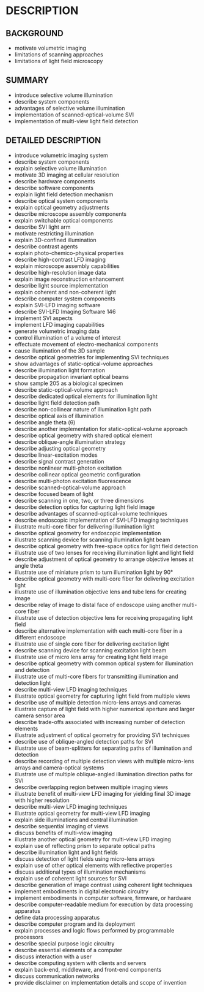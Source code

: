 # DESCRIPTION

## BACKGROUND

- motivate volumetric imaging
- limitations of scanning approaches
- limitations of light field microscopy

## SUMMARY

- introduce selective volume illumination
- describe system components
- advantages of selective volume illumination
- implementation of scanned-optical-volume SVI
- implementation of multi-view light field detection

## DETAILED DESCRIPTION

- introduce volumetric imaging system
- describe system components
- explain selective volume illumination
- motivate 3D imaging at cellular resolution
- describe hardware components
- describe software components
- explain light field detection mechanism
- describe optical system components
- explain optical geometry adjustments
- describe microscope assembly components
- explain switchable optical components
- describe SVI light arm
- motivate restricting illumination
- explain 3D-confined illumination
- describe contrast agents
- explain photo-chemico-physical properties
- describe high-contrast LFD imaging
- explain microscope assembly capabilities
- describe high-resolution image data
- explain image reconstruction enhancement
- describe light source implementation
- explain coherent and non-coherent light
- describe computer system components
- explain SVI-LFD imaging software
- describe SVI-LFD Imaging Software 146
- implement SVI aspects
- implement LFD imaging capabilities
- generate volumetric imaging data
- control illumination of a volume of interest
- effectuate movement of electro-mechanical components
- cause illumination of the 3D sample
- describe optical geometries for implementing SVI techniques
- show advantages of static-optical-volume approaches
- describe illumination light formation
- describe propagation invariant optical beams
- show sample 205 as a biological specimen
- describe static-optical-volume approach
- describe dedicated optical elements for illumination light
- describe light field detection path
- describe non-collinear nature of illumination light path
- describe optical axis of illumination
- describe angle theta (θ)
- describe another implementation for static-optical-volume approach
- describe optical geometry with shared optical element
- describe oblique-angle illumination strategy
- describe adjusting optical geometry
- describe linear-excitation modes
- describe signal contrast generation
- describe nonlinear multi-photon excitation
- describe collinear optical geometric configuration
- describe multi-photon excitation fluorescence
- describe scanned-optical-volume approach
- describe focused beam of light
- describe scanning in one, two, or three dimensions
- describe detection optics for capturing light field image
- describe advantages of scanned-optical-volume techniques
- describe endoscopic implementation of SVI-LFD imaging techniques
- illustrate multi-core fiber for delivering illumination light
- describe optical geometry for endoscopic implementation
- illustrate scanning device for scanning illumination light beam
- describe optical geometry with free-space optics for light field detection
- illustrate use of two lenses for receiving illumination light and light field
- describe adjustment of optical geometry to arrange objective lenses at angle theta
- illustrate use of miniature prism to turn illumination light by 90°
- describe optical geometry with multi-core fiber for delivering excitation light
- illustrate use of illumination objective lens and tube lens for creating image
- describe relay of image to distal face of endoscope using another multi-core fiber
- illustrate use of detection objective lens for receiving propagating light field
- describe alternative implementation with each multi-core fiber in a different endoscope
- illustrate use of single core fiber for delivering excitation light
- describe scanning device for scanning excitation light beam
- illustrate use of micro lens array for creating light field image
- describe optical geometry with common optical system for illumination and detection
- illustrate use of multi-core fibers for transmitting illumination and detection light
- describe multi-view LFD imaging techniques
- illustrate optical geometry for capturing light field from multiple views
- describe use of multiple detection micro-lens arrays and cameras
- illustrate capture of light field with higher numerical aperture and larger camera sensor area
- describe trade-offs associated with increasing number of detection elements
- illustrate adjustment of optical geometry for providing SVI techniques
- describe use of oblique-angled detection paths for SVI
- illustrate use of beam-splitters for separating paths of illumination and detection
- describe recording of multiple detection views with multiple micro-lens arrays and camera-optical systems
- illustrate use of multiple oblique-angled illumination direction paths for SVI
- describe overlapping region between multiple imaging views
- illustrate benefit of multi-view LFD imaging for yielding final 3D image with higher resolution
- describe multi-view LFD imaging techniques
- illustrate optical geometry for multi-view LFD imaging
- explain side illuminations and central illumination
- describe sequential imaging of views
- discuss benefits of multi-view imaging
- illustrate another optical geometry for multi-view LFD imaging
- explain use of reflecting prism to separate optical paths
- describe illumination light and light fields
- discuss detection of light fields using micro-lens arrays
- explain use of other optical elements with reflective properties
- discuss additional types of illumination mechanisms
- explain use of coherent light sources for SVI
- describe generation of image contrast using coherent light techniques
- implement embodiments in digital electronic circuitry
- implement embodiments in computer software, firmware, or hardware
- describe computer-readable medium for execution by data processing apparatus
- define data processing apparatus
- describe computer program and its deployment
- explain processes and logic flows performed by programmable processors
- describe special purpose logic circuitry
- describe essential elements of a computer
- discuss interaction with a user
- describe computing system with clients and servers
- explain back-end, middleware, and front-end components
- discuss communication networks
- provide disclaimer on implementation details and scope of invention

